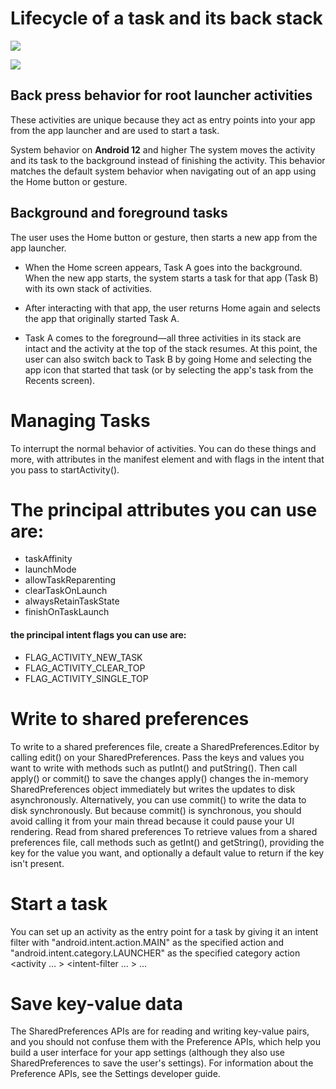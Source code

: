 
# Lifecycle of a task and its back stack
![](https://intellitect.com/wp-content/uploads/2018/04/DevOps-infinity-graphic.png)

![](https://developer.android.com/images/fundamentals/diagram_backstack.png)

## Back press behavior for root launcher activities
These activities are unique because they act as entry points into your app from the app launcher and are used to start a task.

System behavior on **Android 12** and higher
The system moves the activity and its task to the background instead of finishing the activity. This behavior matches the default system behavior when navigating out of an app using the Home button or gesture.

## Background and foreground tasks
The user uses the Home button or gesture, then starts a new app from the app launcher.

- When the Home screen appears, Task A goes into the background. When the new app starts, the system starts a task for that app (Task B) with its own stack of activities.

- After interacting with that app, the user returns Home again and selects the app that originally started Task A.

- Task A comes to the foreground—all three activities in its stack are intact and the activity at the top of the stack resumes. At this point, the user can also switch back to Task B by going Home and selecting the app icon that started that task (or by selecting the app's task from the Recents screen).

# Managing Tasks
To interrupt the normal behavior of activities. You can do these things and more, with attributes in the <activity> manifest element and with flags in the intent that you pass to startActivity().

# The principal <activity> attributes you can use are:

- taskAffinity
- launchMode
- allowTaskReparenting
- clearTaskOnLaunch
- alwaysRetainTaskState
- finishOnTaskLaunch
  
#### the principal intent flags you can use are:

- FLAG_ACTIVITY_NEW_TASK
- FLAG_ACTIVITY_CLEAR_TOP
- FLAG_ACTIVITY_SINGLE_TOP
  
# Write to shared preferences
  To write to a shared preferences file, create a SharedPreferences.Editor by calling edit() on your SharedPreferences.
  Pass the keys and values you want to write with methods such as putInt() and putString(). Then call apply() or commit() to save the changes
  apply() changes the in-memory SharedPreferences object immediately but writes the updates to disk asynchronously.
  Alternatively, you can use commit() to write the data to disk synchronously. But because commit() is synchronous, you should avoid calling it from your main thread because it could pause your UI rendering.
  Read from shared preferences
  To retrieve values from a shared preferences file, call methods such as getInt() and getString(), providing the key for the value you want, and optionally a default value to return if the key isn't present.

# Start a task
You can set up an activity as the entry point for a task by giving it an intent filter with "android.intent.action.MAIN" as the specified action and "android.intent.category.LAUNCHER" as the specified category
action
       <activity ... >
             <intent-filter ... >
                   <action android:name="android.intent.action.MAIN" />
                   <category android:name="android.intent.category.LAUNCHER" />
             </intent-filter>
        ...
      </activity>
  
# **Save key-value data**  
  
 The SharedPreferences APIs are for reading and writing key-value pairs, and you should not confuse them with the Preference APIs, which help you build a user interface for your app settings (although they also use SharedPreferences to save the user's settings). For information about the Preference APIs, see the Settings developer guide.
